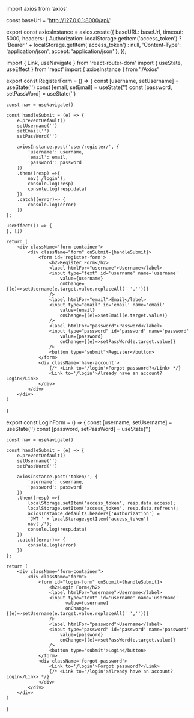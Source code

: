 <!-- AXIOS.JS -->
import axios from 'axios'

const baseUrl = 'http://127.0.0.1:8000/api/'

export const axiosInstance = axios.create({
    baseURL: baseUrl,
    timeout: 5000,
    headers: {
        Authorization: localStorage.getItem('access_token')
            ? 'Bearer ' + localStorage.getItem('access_token')
            : null,
        'Content-Type': 'application/json',
        accept: 'application/json'
    },
});


<!-- FROMS.JS -->
import { Link, useNavigate } from 'react-router-dom'
import { useState, useEffect } from 'react'
import { axiosInstance } from './Axios'

<!-- Register Form -->
export const RegisterForm = () => {
    const [username, setUsername] = useState('')
    const [email, setEmail] = useState('')
    const [password, setPassWord] = useState('')

    const nav = useNavigate()

    const handleSubmit = (e) => {
        e.preventDefault()
        setUsername('')
        setEmail('')
        setPassWord('')

        axiosInstance.post('user/register/', {
            'username': username,
            'email': email,
            'password': password
        })
        .then((resp) =>{
            nav('/login');
            console.log(resp)
            console.log(resp.data)
        })
        .catch((error)=> {
            console.log(error)
        })
    };
    
    useEffect(() => {
    }, [])

    return (
        <div className="form-container">
            <div className="form" onSubmit={handleSubmit}>
                <form id='register-form'>
                    <h2>Register Form</h2>
                    <label htmlFor="username">Username</label>
                    <input type="text" id='username' name='username'
                        value={username}
                        onChange={(e)=>setUsername(e.target.value.replaceAll(' ',''))}
                    />
                    <label htmlFor="email">Email</label>
                    <input type="email" id='email' name='email'
                        value={email}
                        onChange={(e)=>setEmail(e.target.value)}
                    />
                    <label htmlFor="password">Password</label>
                    <input type="password" id='password' name='password'
                        value={password}
                        onChange={(e)=>setPassWord(e.target.value)}
                    />
                    <button type="submit">Register</button>
                </form>
                <div className='have-account'>
                    {/* <Link to='/login'>Forgot password?</Link> */}
                    <Link to='/login'>Already have an account? Login</Link>
                </div>
            </div>
        </div>
    )
}

<!-- Login Form -->
export const LoginForm = () => {
    const [username, setUsername] = useState('')
    const [password, setPassWord] = useState('')


    const nav = useNavigate()

    const handleSubmit = (e) => {
        e.preventDefault()
        setUsername('')
        setPassWord('')

        axiosInstance.post('token/', {
            'username': username,
            'password': password
        })
        .then((resp) =>{
            localStorage.setItem('access_token', resp.data.access);
            localStorage.setItem('access_token', resp.data.refresh);
            axiosInstance.defaults.headers['Authorization'] = 
            'JWT ' + localStorage.getItem('access_token')
            nav('/');
            console.log(resp.data)
        })
        .catch((error)=> {
            console.log(error)
        })
    };
    
    return (
        <div className="form-container">
            <div className="form">
                <form id="login-form" onSubmit={handleSubmit}>
                    <h2>Login Form</h2>
                    <label htmlFor="username">Username</label>
                    <input type="text" id='username' name='username'
                          value={username}
                          onChange={(e)=>setUsername(e.target.value.replaceAll(' ',''))}
                    />
                    <label htmlFor="password">Username</label>
                    <input type="password" id='password' name='password'
                        value={password}
                        onChange={(e)=>setPassWord(e.target.value)}
                    />
                    <button type='submit'>Login</button>
                </form>
                <div className='forgot-password'>
                    <Link to='/login'>Forgot password?</Link>
                    {/* <Link to='/login'>Already have an account? Login</Link> */}
                </div>
            </div>
        </div>
    )
}
